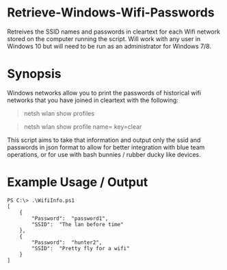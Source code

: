 # Retrieve-Windows-Wifi-Passwords
Retreives the SSID names and passwords in cleartext for each Wifi network stored on the computer running the script. Will work with any user in Windows 10 but will need to be run as an administrator for Windows 7/8.

# Synopsis

Windows networks allow you to print the passwords of historical wifi networks that you have joined in cleartext with the following:

> netsh wlan show profiles

> netsh wlan show profile name=<profile> key=clear

This script aims to  take that information and output only the ssid and passwords in json format to allow for better integration with blue team operations, or for use with bash bunnies / rubber ducky like devices.

# Example Usage / Output
```
PS C:\> .\WifiInfo.ps1
[
    {
        "Password":  "password1",
        "SSID":  "The lan before time"
    },
    {
        "Password":  "hunter2",
        "SSID":  "Pretty fly for a wifi"
    }
]
```
